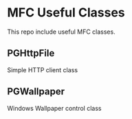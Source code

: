 MFC Useful Classes
==================

This repo include useful MFC classes.

PGHttpFile
----------

Simple HTTP client class

PGWallpaper
-----------

Windows Wallpaper control class
